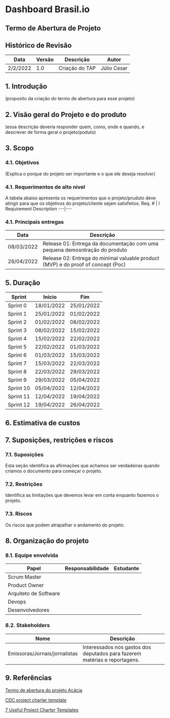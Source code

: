 # Dashboard Brasil.io
## Termo de Abertura de Projeto
## Histórico de Revisão
Data | Versão | Descrição | Autor
---|---|---|---
2/2/2022 | 1.0 | Criação do TAP | Júlio Cesar

## 1. Introdução
(proposito da criação do termo de abertura para esse projeto)
## 2. Visão geral do Projeto e do produto
(essa descrição deveria responder quem, como, onde e quando, e descrever de forma geral o projeto/poduto)
## 3. Scopo
### 4.1. Objetivos
(Explica o porque do projeto ser importante e o que ele deseja resolver)
### 4.1. Requerimentos de alto nivel
A tabela abaixo apresenta os requerimentos que o projeto/pruduto deve atingir para que os objetivos do projeto/cliente sejam satisfeitos.
Req. # | I Requirement Description
---|---
### 4.1. Principais entregas
Data | Descrição 
---|---
08/03/2022 | Release 01: Entrega da documentação com uma pequena demosntração do produto
26/04/2022 | Release 02: Entrega do minimal valuable product (MVP) e do proof of concept (Poc)
## 5. Duração
Sprint | Início | Fim
---|---|---
Sprint 0 | 18/01/2022 | 25/01/2022
Sprint 1 | 25/01/2022 | 01/02/2022
Sprint 2 | 01/02/2022 | 08/02/2022
Sprint 3 | 08/02/2022 | 15/02/2022
Sprint 4 | 15/02/2022 | 22/02/2022
Sprint 5 | 22/02/2022 | 01/03/2022
Sprint 6 | 01/03/2022 | 15/03/2022
Sprint 7 | 15/03/2022 | 22/03/2022
Sprint 8 | 22/03/2022 | 29/03/2022
Sprint 9 | 29/03/2022 | 05/04/2022
Sprint 10 | 05/04/2022 | 12/04/2022
Sprint 11 | 12/04/2022 | 19/04/2022
Sprint 12 | 19/04/2022 | 26/04/2022
## 6. Estimativa de custos
## 7. Suposições, restrições e riscos
### 7.1. Suposições
Esta seção identifica as afirmações que achamos ser verdadeiras quando criamos o documento para começar o projeto.
### 7.2. Restrições
Identifica as limitações que devemos levar em conta enquanto fazemos o projeto.
### 7.3. Riscos
Os riscos que podem atrapalhar o andamento do projeto.
## 8. Organização do projeto
### 8.1. Equipe envolvida
Papel | Responsabilidade | Estudante 
---|---|---
Scrum Master | | 
Product Owner |  | 
Arquiteto de Software |  | 
Devops |  | 
Desenvolvedores |  | 
### 8.2. Stakeholders
Nome | Descrição 
---|---
Emissoras/Jornais/jornalistas | Interessados nos gastos dos deputados para fazerem matérias e reportagens.
## 9. Referências
[Termo de abertura do projeto Acácia](https://fga-eps-mds.github.io/2019.2-Acacia/#/project_charter?id=_2-descri%c3%a7%c3%a3o-do-projeto)

[CDC project charter template](https://www.nyu.edu/content/dam/nyu/hr/documents/Project_Charter_Template.doc)

[7 Useful Project Charter Templates](https://clickup.com/blog/project-charter-template/)


